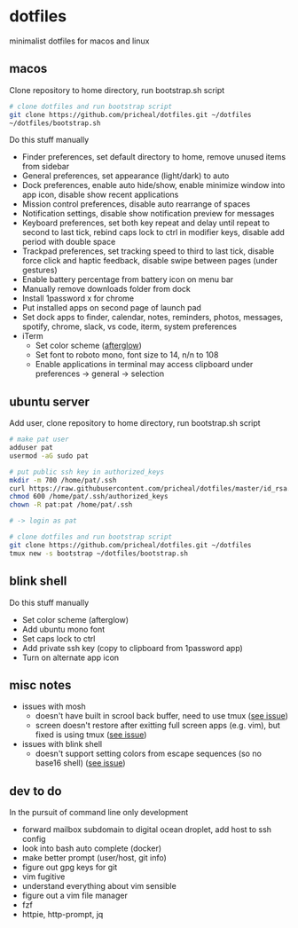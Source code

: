 # dotfiles

minimalist dotfiles for macos and linux

## macos

Clone repository to home directory, run bootstrap.sh script

```sh
# clone dotfiles and run bootstrap script
git clone https://github.com/pricheal/dotfiles.git ~/dotfiles
~/dotfiles/bootstrap.sh
```

Do this stuff manually

* Finder preferences, set default directory to home, remove unused items from sidebar
* General preferences, set appearance (light/dark) to auto
* Dock preferences, enable auto hide/show, enable minimize window into app icon, disable show recent applications
* Mission control preferences, disable auto rearrange of spaces
* Notification settings, disable show notification preview for messages
* Keyboard preferences, set both key repeat and delay until repeat to second to last tick, rebind caps lock to ctrl in modifier keys, disable add period with double space
* Trackpad preferences, set tracking speed to third to last tick, disable force click and haptic feedback, disable swipe between pages (under gestures)
* Enable battery percentage from battery icon on menu bar
* Manually remove downloads folder from dock
* Install 1password x for chrome
* Put installed apps on second page of launch pad
* Set dock apps to finder, calendar, notes, reminders, photos, messages, spotify, chrome, slack, vs code, iterm, system preferences
* iTerm
  * Set color scheme ([afterglow](https://raw.githubusercontent.com/mbadolato/iTerm2-Color-Schemes/master/schemes/Afterglow.itermcolors))
  * Set font to roboto mono, font size to 14, n/n to 108
  * Enable applications in terminal may access clipboard under preferences -> general -> selection

## ubuntu server

Add user, clone repository to home directory, run bootstrap.sh script

```sh
# make pat user
adduser pat
usermod -aG sudo pat

# put public ssh key in authorized_keys
mkdir -m 700 /home/pat/.ssh
curl https://raw.githubusercontent.com/pricheal/dotfiles/master/id_rsa.pub -o /home/pat/.ssh/authorized_keys
chmod 600 /home/pat/.ssh/authorized_keys
chown -R pat:pat /home/pat/.ssh

# -> login as pat

# clone dotfiles and run bootstrap script
git clone https://github.com/pricheal/dotfiles.git ~/dotfiles
tmux new -s bootstrap ~/dotfiles/bootstrap.sh
```

## blink shell

Do this stuff manually

* Set color scheme (afterglow)
* Add ubuntu mono font
* Set caps lock to ctrl
* Add private ssh key (copy to clipboard from 1password app)
* Turn on alternate app icon

## misc notes

* issues with mosh
  * doesn't have built in scrool back buffer, need to use tmux ([see issue](https://github.com/mobile-shell/mosh/issues/2))
  * screen doesn't restore after exitting full screen apps (e.g. vim), but fixed is using tmux ([see issue](https://github.com/mobile-shell/mosh/issues/109))
* issues with blink shell
  * doesn't support setting colors from escape sequences (so no base16 shell) ([see issue](https://github.com/blinksh/blink/issues/540))

## dev to do

In the pursuit of command line only development

* forward mailbox subdomain to digital ocean droplet, add host to ssh config
* look into bash auto complete (docker)
* make better prompt (user/host, git info)
* figure out gpg keys for git
* vim fugitive
* understand everything about vim sensible
* figure out a vim file manager
* fzf
* httpie, http-prompt, jq
